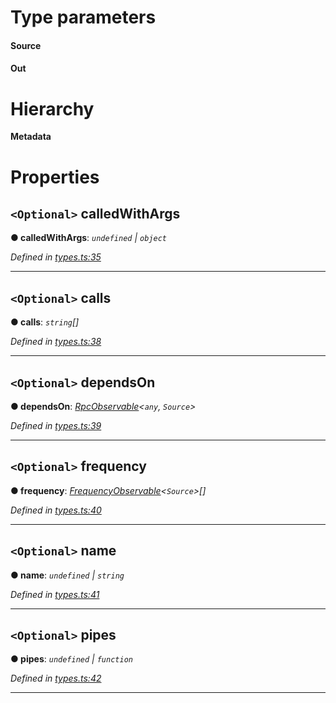 

# Type parameters
#### Source 
#### Out 
# Hierarchy

**Metadata**

# Properties

<a id="calledwithargs"></a>

## `<Optional>` calledWithArgs

**● calledWithArgs**: *`undefined` | `object`*

*Defined in [types.ts:35](https://github.com/paritytech/js-libs/blob/7d26465/packages/light.js/src/types.ts#L35)*

___
<a id="calls"></a>

## `<Optional>` calls

**● calls**: *`string`[]*

*Defined in [types.ts:38](https://github.com/paritytech/js-libs/blob/7d26465/packages/light.js/src/types.ts#L38)*

___
<a id="dependson"></a>

## `<Optional>` dependsOn

**● dependsOn**: *[RpcObservable](_types_.rpcobservable.md)<`any`, `Source`>*

*Defined in [types.ts:39](https://github.com/paritytech/js-libs/blob/7d26465/packages/light.js/src/types.ts#L39)*

___
<a id="frequency"></a>

## `<Optional>` frequency

**● frequency**: *[FrequencyObservable](_types_.frequencyobservable.md)<`Source`>[]*

*Defined in [types.ts:40](https://github.com/paritytech/js-libs/blob/7d26465/packages/light.js/src/types.ts#L40)*

___
<a id="name"></a>

## `<Optional>` name

**● name**: *`undefined` | `string`*

*Defined in [types.ts:41](https://github.com/paritytech/js-libs/blob/7d26465/packages/light.js/src/types.ts#L41)*

___
<a id="pipes"></a>

## `<Optional>` pipes

**● pipes**: *`undefined` | `function`*

*Defined in [types.ts:42](https://github.com/paritytech/js-libs/blob/7d26465/packages/light.js/src/types.ts#L42)*

___

